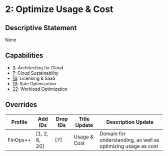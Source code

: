 # 2: Optimize Usage & Cost

## Descriptive Statement

None

## Capabilities

- [3](/components/capabilities/003.md): Architecting for Cloud
- [7](/components/capabilities/007.md): Cloud Sustainability
- [16](/components/capabilities/016.md): Licensing & SaaS
- [19](/components/capabilities/019.md): Rate Optimization
- [22](/components/capabilities/022.md): Workload Optimization

## Overrides

| Profile | Add IDs | Drop IDs | Title Update | Description Update |
| ------- | ------- | -------- | ------------ | ------------------ |
| FinOps++ | [1, 2, 8, 20] | [7] | Usage & Cost | Domain for understanding, as well as optimizing usage as cost |